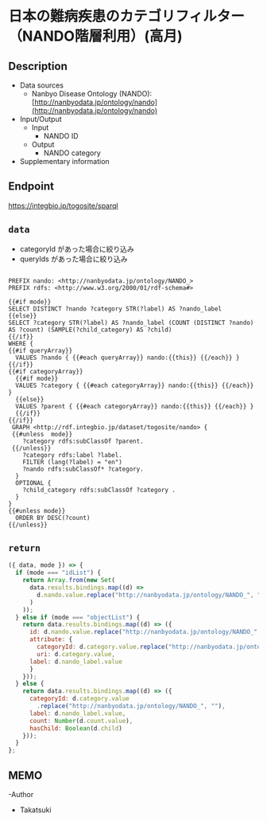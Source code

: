 # 日本の難病疾患のカテゴリフィルター（NANDO階層利用）(高月)
 
## Description

- Data sources
    - Nanbyo Disease Ontology (NANDO):[http://nanbyodata.jp/ontology/nando](http://nanbyodata.jp/ontology/nando)
- Input/Output
     -  Input
        - NANDO ID
    - Output
        - NANDO category
- Supplementary information


## Endpoint

https://integbio.jp/togosite/sparql

## `data`
- categoryId があった場合に絞り込み
- queryIds があった場合に絞り込み
```sparql

PREFIX nando: <http://nanbyodata.jp/ontology/NANDO_>
PREFIX rdfs: <http://www.w3.org/2000/01/rdf-schema#>

{{#if mode}}
SELECT DISTINCT ?nando ?category STR(?label) AS ?nando_label
{{else}}
SELECT ?category STR(?label) AS ?nando_label (COUNT (DISTINCT ?nando) AS ?count) (SAMPLE(?child_category) AS ?child)
{{/if}}
WHERE {
{{#if queryArray}}
  VALUES ?nando { {{#each queryArray}} nando:{{this}} {{/each}} }
{{/if}}
{{#if categoryArray}}
  {{#if mode}}
  VALUES ?category { {{#each categoryArray}} nando:{{this}} {{/each}} }    
  {{else}}
  VALUES ?parent { {{#each categoryArray}} nando:{{this}} {{/each}} }
  {{/if}}
{{/if}}
 GRAPH <http://rdf.integbio.jp/dataset/togosite/nando> { 
 {{#unless  mode}}
    ?category rdfs:subClassOf ?parent.
 {{/unless}}
    ?category rdfs:label ?label.
    FILTER (lang(?label) = "en")
    ?nando rdfs:subClassOf* ?category.
  }
  OPTIONAL {
    ?child_category rdfs:subClassOf ?category .
  }
} 
{{#unless mode}}  
  ORDER BY DESC(?count)
{{/unless}}
```
## `return`

```javascript
({ data, mode }) => {
  if (mode === "idList") {
    return Array.from(new Set(
      data.results.bindings.map((d) =>
        d.nando.value.replace("http://nanbyodata.jp/ontology/NANDO_", "")
      )
    ));
  } else if (mode === "objectList") {
    return data.results.bindings.map((d) => ({
      id: d.nando.value.replace("http://nanbyodata.jp/ontology/NANDO_", ""),
      attribute: {
        categoryId: d.category.value.replace("http://nanbyodata.jp/ontology/NANDO_", ""),
        uri: d.category.value,
      label: d.nando_label.value
      }
    }));
  } else {
    return data.results.bindings.map((d) => ({
      categoryId: d.category.value
        .replace("http://nanbyodata.jp/ontology/NANDO_", ""),
      label: d.nando_label.value,
      count: Number(d.count.value),
      hasChild: Boolean(d.child)
    }));
  }
};
```


## MEMO
-Author
 - Takatsuki